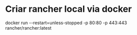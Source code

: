 # Criar rancher local via docker

docker run --restart=unless-stopped -p 80:80 -p 443:443 rancher/rancher:latest